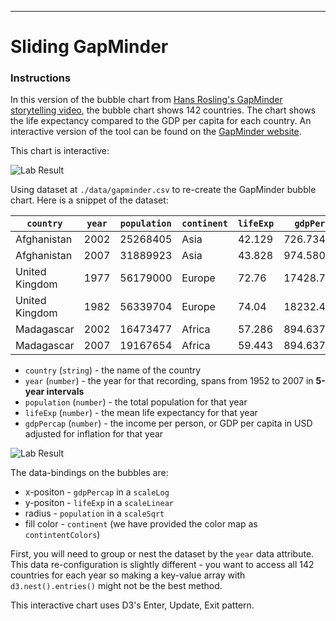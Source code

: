 ***

# Sliding GapMinder

### Instructions

In this version of the bubble chart from [Hans Rosling's GapMinder storytelling video](https://www.ted.com/talks/hans_rosling_at_state), the bubble chart shows 142 countries. The chart shows the life expectancy compared to the GDP per capita for each country. An interactive version of the tool can be found on the [GapMinder website](http://www.gapminder.org/tools/#_chart-type=bubbles).

This chart is interactive:

![Lab Result](img/p3_gapminder.gif)

Using dataset at `./data/gapminder.csv` to re-create the GapMinder bubble chart. Here is a snippet of the dataset:

| `country`      |`year`|`population`|`continent` |`lifeExp`|`gdpPercap`  |
|----------------|------|------------|------------|---------|-------------|
| Afghanistan    | 2002 | 25268405   | Asia       | 42.129  | 726.7340548 |
| Afghanistan    | 2007 | 31889923   | Asia       | 43.828  | 974.5803384 |
| United Kingdom | 1977 | 56179000   | Europe     | 72.76   | 17428.74846 |
| United Kingdom | 1982 | 56339704   | Europe     | 74.04   | 18232.42452 |
| Madagascar     | 2002 | 16473477   | Africa     | 57.286  | 894.6370822 |
| Madagascar     | 2007 | 19167654   | Africa     | 59.443  | 894.6370822 |

* `country` (`string`) - the name of the country
* `year` (`number`) - the year for that recording, spans from 1952 to 2007 in **5-year intervals**
* `population` (`number`) - the total population for that year
* `lifeExp` (`number`) - the mean life expectancy for that year
* `gdpPercap` (`number`) - the income per person, or GDP per capita in USD adjusted for inflation for that year

![Lab Result](img/p3_gapminder_image.jpeg)

The data-bindings on the bubbles are:
* x-positon - `gdpPercap` in a `scaleLog`
* y-positon - `lifeExp` in a `scaleLinear`
* radius - `population` in a `scaleSqrt`
* fill color - `continent` (we have provided the color map as `contintentColors`)

First, you will need to group or nest the dataset by the `year` data attribute. This data re-configuration is slightly different - you want to access all 142 countries for each year so making a key-value array with `d3.nest().entries()` might not be the best method.

This interactive chart uses D3's Enter, Update, Exit pattern.

